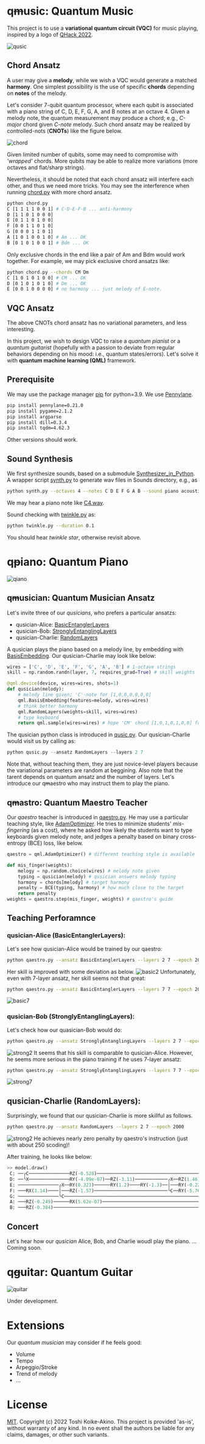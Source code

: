 # q~~m~~usic: Quantum Music

This project is to use a **variational quantum circuit (VQC)** for music playing, inspired by a logo of [QHack 2022](https://github.com/XanaduAI/QHack).

![qusic](./images/qusic.png)
<!--
![qusic](./images/music-gcf30a667d_1920.png)
-->


## Chord Ansatz

A user may give a **melody**, while we wish a VQC would generate a matched **harmony**. 
One simplest possibility is the use of specific **chords** depending on **notes** of the melody.

Let's consider 7-qubit quantum processor, where each qubit is associated with a piano string of C, D, E, F, G, A, and B notes at an octave 4.
Given a melody note, the quantum measurement may produce a chord; e.g., *C-major* chord given *C-note* melody.
Such chord ansatz may be realized by controlled-nots (**CNOTs**) like the figure below.

![chord](./images/chord.png)

Given limited number of qubits, some may need to compromise with *'wrapped'* chords.
More qubits may be able to realize more variations (more octaves and flat/sharp strings).

Nevertheless, it should be noted that each chord ansatz will interfere each other, and thus we need more tricks.
You may see the interference when running [chord.py](./chord.py) with more chord ansatz.
```bash
python chord.py
C [1 1 1 1 0 0 1] # C-D-E-F-B ... anti-harmony
D [1 1 0 1 0 0 0] 
E [0 1 1 0 1 0 0]
F [0 0 1 1 0 1 0]
G [0 0 0 1 1 0 1]
A [1 0 1 0 0 1 0] # Am ... OK
B [0 1 0 1 0 0 1] # Bdm ... OK
```
Only exclusive chords in the end like a pair of Am and Bdm would work together.
For example, we may pick exclusive chord ansatzs like:
```bash
python chord.py --chords CM Dm
C [1 0 1 0 1 0 0] # CM ... OK
D [0 1 0 1 0 1 0] # Dm ... OK
E [0 0 1 0 0 0 0] # no harmony ... just melody of E-note.
```


## VQC Ansatz

The above CNOTs chord ansatz has no variational parameters, and less interesting. 
<!--
Can we make a cost Hamiltonian to realize chords, and then use [quantum approximate optimization algorithm (QAOA)](https://arxiv.org/abs/1411.4028)?
-->
In this project, we wish to design VQC to raise a *quantum pianist* or a *quantum guitarist* (hopefully with a passion to deviate from regular behaviors depending on his mood: i.e., quantum states/errors). 
Let's solve it with **quantum machine learning (QML)** framework.

## Prerequisite

We may use the package manager [pip](https://pip.pypa.io/en/stable/) for python=3.9.
We use [Pennylane](https://pennylane.ai/).
```bash
pip install pennylane=0.21.0
pip install pygame=2.1.2
pip install argparse
pip install dill=0.3.4
pip install tqdm=4.62.3
```
Other versions should work.


## Sound Synthesis

We first synthesize sounds, based on a submodule [Synthesizer_in_Python](https://github.com/joaocarvalhoopen/Synthesizer_in_Python).
A wrapper script [synth.py](synth.py) to generate wav files in Sounds directory, e.g., as
```bash
python synth.py --octaves 4 --notes C D E F G A B --sound piano acoustic
```
We may hear a piano note like [C4.wav](./audios/C4.wav).

Sound checking with [twinkle.py](twinkle.py) as:
```bash
python twinkle.py --duration 0.1
```
You should hear *twinkle star*, otherwise revisit above.

# q~~p~~iano: Quantum Piano

![qiano](./images/piano-g43a982641_1920.jpg)
<!--
![qiano](./images/piano-g1093989be_1920.jpg)
![qiano](./images/piano-g43b83d891_1280.jpg)
-->


## q~~m~~usician: Quantum Musician Ansatz

Let's invite three of our *qusicians*, who prefers a particular ansatzs:
- qusician-Alice: [BasicEntanglerLayers](https://pennylane.readthedocs.io/en/stable/code/api/pennylane.BasicEntanglerLayers.html)
- qusician-Bob: [StronglyEntanglingLayers](https://pennylane.readthedocs.io/en/stable/code/api/pennylane.StronglyEntanglingLayers.html)
- qusician-Charlie: [RandomLayers](https://pennylane.readthedocs.io/en/stable/code/api/pennylane.RandomLayers.html)

A qusician plays the piano based on a melody line, by embedding with [BasisEmbedding](https://pennylane.readthedocs.io/en/stable/code/api/pennylane.BasisEmbedding.html).
Our qusician-Charlie may look like below:
```python
wires = ['C', 'D', 'E', 'F', 'G', 'A', 'B'] # 1-octave strings
skill = np.random.randn(layer, 7, requires_grad=True) # skill weights

@qml.device(device, wires=wires, shots=1)
def qusician(melody):
    # melody line given; 'C'-note for [1,0,0,0,0,0,0]
    qml.BasisEmbedding(features=melody, wires=wires)
    # think better harmony
    qml.RandomLayers(weights=skill, wires=wires)
    # type keyboard
    return qml.sample(wires=wires) # hope 'CM' chord [1,0,1,0,1,0,0] for 'C'-note meholdy
```

The qusician python class is introduced in [qusic.py](./qusic.py).
Our qusician-Charlie would visit us by calling as:
```python
python qusic.py --ansatz RandomLayers --layers 2 7
```

Note that, without teaching them, they are just novice-level players because the variational parameters are random at beggining. 
Also note that the tarent depends on quantum ansatz and the number of layers.
Let's introduce our q~~m~~aestro who may instruct them to play the piano.

## q~~m~~astro: Quantum Maestro Teacher

Our *qaestro* teacher is introduced in [qaestro.py](./qaestro.py). 
He may use a particular teaching style, like [AdamOptimizer](https://pennylane.readthedocs.io/en/stable/code/api/pennylane.AdamOptimizer.html).
He tries to minimize students' *mis-fingering* (as a cost), where he asked how likely the students want to type keyboards given melody note, and jedges a penalty based on binary cross-entropy (BCE) loss, like below.
```python
qaestro = qml.AdamOptimizer() # different teaching style is available

def mis_finger(weights):
    melogy = np.random.choice(wires) # melody note given
    typing = qusician(melody) # qusician answers melody typing
    harmony = chords[melody] # target harmony
    penalty = BCE(typing, harmony) # how much close to the target
    return penalty
weights = qaestro.step(mis_finger, weights) # qaestro's guide
```

## Teaching Perforamnce

### qusician-Alice (BasicEntanglerLayers):

Let's see how qusician-Alice would be trained by our qaestro:
```bash
python qaestro.py --ansatz BasicEntanglerLayers --layers 2 7 --epoch 2000
```
Her skill is improved with some deviation as below.
![basic2](./plots_demo/BasicEntanglerLayers_2_7.png)
Unfortunately, even with 7-layer ansatz, her skill seems not that great:
```bash
python qaestro.py --ansatz BasicEntanglerLayers --layers 7 7 --epoch 2000
```
![basic7](./plots_demo/BasicEntanglerLayers_7_7.png)

### qusician-Bob (StronglyEntanglingLayers):

Let's check how our quasician-Bob would do:
```bash
python qaestro.py --ansatz StronglyEntanglingLayers --layers 2 7 --epoch 2000
```
![strong2](./plots_demo/StronglyEntanglingLayers_2_7.png)
It seems that his skill is comparable to qusician-Alice.
However, he seems more serious in the piano training if he uses 7-layer ansatz:
```bash
python qaestro.py --ansatz StronglyEntanglingLayers --layers 7 7 --epoch 2000
```
![strong7](./plots_demo/StronglyEntanglingLayers_7_7.png)

## qusician-Charlie (RandomLayers):

Surprisingly, we found that our qusician-Charlie is more skillful as follows.
```bash
python qaestro.py --ansatz RandomLayers --layers 2 7 --epoch 2000
```
![strong2](./plots_demo/RandomLayers_2_7.png)
He achieves nearly zero penalty by qaestro's instruction (just with about 250 scoding)!

After training, he looks like below:
```python
>> model.draw()
 C: ──╭C───────────────RZ(-0.528)─────────────────────────────────────────────┤ ⟨Z⟩ 
 D: ──╰X───────────────RY(-4.09e-07)──RZ(-3.11)────────────╭X──RZ(1.46)───────┤ ⟨Z⟩ 
 E: ───────────────╭X──RY(0.323)──────RY(1.2)────RY(-1.3)──│───RY(-0.223)─────┤ ⟨Z⟩ 
 F: ───RX(3.14)────│───RZ(-1.57)───────────────────────────╰C──RY(-5.76e-06)──┤ ⟨Z⟩ 
 G: ───────────────╰C─────────────────────────────────────────────────────────┤ ⟨Z⟩ 
 A: ───RZ(-0.249)──────RX(5.62e-07)───────────────────────────────────────────┤ ⟨Z⟩ 
 B: ───RZ(-0.384)─────────────────────────────────────────────────────────────┤ ⟨Z⟩ 
```

## Concert

Let's hear how our *qusician* Alice, Bob, and Charlie woudl play the piano.
... Coming soon.


# q~~g~~uitar: Quantum Guitar

![quitar](./images/electric-guitar-g8af22bc71_1920.jpg)
<!--
![quitar](./images/guitar-g9261592a2_1920.jpg)
-->

Under development.

# Extensions

Our *quantum musician* may consider if he feels good:
- Volume
- Tempo 
- Arpeggio/Stroke
- Trend of melody
- ...

# License

[MIT](https://choosealicense.com/licenses/mit/).
Copyright (c) 2022 Toshi Koike-Akino.
This project is provided 'as-is', without warranty of any kind. In no event shall the authors be liable for any claims, damages, or other such variants.
